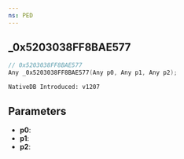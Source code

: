 ```yaml
---
ns: PED
---
```

## _0x5203038FF8BAE577

```c
// 0x5203038FF8BAE577
Any _0x5203038FF8BAE577(Any p0, Any p1, Any p2);
```

```
NativeDB Introduced: v1207
```

## Parameters
* **p0**:
* **p1**:
* **p2**:
